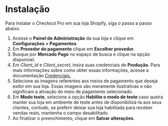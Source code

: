 # Instalação

Para instalar o Checkout Pro em sua loja Shopify, siga o passo a passo abaixo.
 
1. Acesse o **Painel de Administração** da sua loja e clique em **Configurações > Pagamentos**.
2. Em **Provedor de pagamento** clique em **Escolher provedor**.
3. Busque por **Mercado Pago** no espaço de busca e clique na opção disponível.
4. Em _Client_id_ e _Client_secret_, insira suas credenciais de **Produção**. Para mais informações sobre como obter essas informações, acesse a documentação [Credenciais.](/developers/pt/guides/additional-content/credentials/credentials)
5. Selecione as imagens referentes aos meios de pagamento que deseja exibir em sua loja. Essas imagens são meramente ilustrativas e não significam a ativação do meio de pagamento selecionado.
6. Em **Modo teste**, selecione a opção **Habilite o modo de teste** caso queira manter sua loja em ambiente de teste antes de disponibilizá-la aos seus clientes, contudo, se preferir deixar sua loja habilitada para receber vendas reais, mantenha o campo desabilitado.
7. Ao finalizar o preenchimento, clique em **Salvar alterações**.